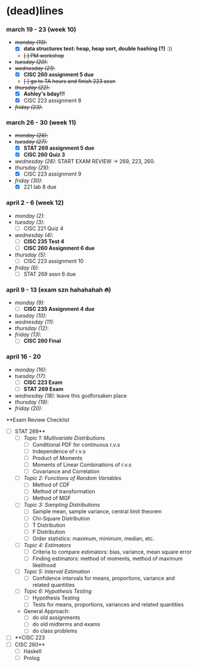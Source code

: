 # (dead)lines 

### march 19 - 23 (week 10)
- ~~_monday (19)_:~~
  - [x] **data structures test: heap, heap sort, double hashing (?)** :))
  - ~~[ ] PM workshop~~
- ~~_tuesday (20)_:~~ 
- ~~_wednesday (21)_:~~
  - [x] **CISC 260 assignment 5 due**
  - ~~[ ] go to TA hours and finish 223 assn~~
- ~~_thursday (22)_:~~ 
  - [x] **Ashley's bday!!!**
  - [x] CISC 223 assignment 8
- ~~_friday (23)_:~~ 

### march 26 - 30 (week 11)
- ~~_monday (26)_:~~ 
- ~~_tuesday (27)_:~~ 
  - [x] **STAT 269 assignment 5 due** 
  - [x] **CISC 260 Quiz 3**
- _wednesday (28)_: START EXAM REVIEW -> 269, 223, 260.
- _thursday (29)_: 
  - [x] CISC 223 assignment 9
- _friday (30)_: 
  - [x] 221 lab 8 due

### april 2 - 6 (week 12)
- _monday (2)_: 
- _tuesday (3)_:
  - [ ] CISC 221 Quiz 4
- _wednesday (4)_:
  - [ ] **CISC 235 Test 4**
  - [ ] **CISC 260 Assignment 6 due**
- _thursday (5)_: 
  - [ ] CISC 223 assignment 10
- _friday (6)_: 
  - [ ] STAT 269 assn 6 due

### april 9 - 13 (exam szn hahahahah 🔥)
- _monday (9)_: 
  - [ ] **CISC 235 Assignment 4 due**
- _tuesday (10)_: 
- _wednesday (11)_: 
- _thursday (12)_: 
- _friday (13)_:
  - [ ] **CISC 260 Final**
 
### april 16 - 20
- _monday (16)_: 
- _tuesday (17)_: 
  - [ ] **CISC 223 Exam**
  - [ ] **STAT 269 Exam**
- _wednesday (18)_: leave this godforsaken place
- _thursday (19)_: 
- _friday (20)_: 


**Exam Review Checklist 
- [ ] STAT 269**
  - [ ] _Topic 1: Multivariate Distributions_
    - [ ] Conditional PDF for continuous r.v.s
    - [ ] Independence of r.v.s
    - [ ] Product of Moments
    - [ ] Moments of Linear Combinations of r.v.s
    - [ ] Covariance and Correlation
  - [ ] _Topic 2: Functions of Random Variables_
    - [ ] Method of CDF
    - [ ] Method of transformation
    - [ ] Method of MGF
  - [ ] _Topic 3: Sampling Distributions_
    - [ ] Sample mean, sample variance, central limit theorem
    - [ ] Chi-Square Distribution
    - [ ] T Distribution
    - [ ] F Distribution
    - [ ] Order statistics: maximum, minimum, median, etc.
  - [ ] _Topic 4: Estimators_
    - [ ] Criteria to compare estimators: bias, variance, mean square error
    - [ ] Finding estimators: method of moments, method of maximum likelihood
  - [ ] _Topic 5: Interval Estimation_
    - [ ] Confidence intervals for means, proportions, variance and related quantities
  - [ ] _Topic 6: Hypothesis Testing_
    - [ ] Hypothesis Testing
    - [ ] Tests for means, proportions, variances and related quantities

  - General Approach: 
    - [ ] do old assignments
    - [ ] do old midterms and exams 
    - [ ] do class problems
    
- [ ] **CISC 223
- [ ] CISC 260**
  - [ ] Haskell
  - [ ] Prolog
